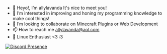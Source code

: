 - 👋 Heyo!, I’m allylavanda It's nice to meet you!
- 👀 I’m interested in improving and honing my programming knowledge to make cool things!
- 💞️ I’m looking to collaborate on Minecraft Plugins or Web Development
- 📫 How to reach me allylavanda@aol.com
- 🐧 Linux Enthusiast <3 :3


[![Discord Presence](https://lanyard.cnrad.dev/api/141600015561916416)](https://discord.com/users/141600015561916416)
